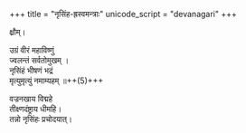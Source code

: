 +++
title = "नृसिंह-ह्रस्वमन्त्राः"
unicode_script = "devanagari"
+++

क्ष्रौम्।

उग्रं वीरं महाविष्णुं  
ज्वलन्तं सर्वतोमुखम् ।  
नृसिंहं भीषणं भद्रं  
मृत्युमृत्युं नमाम्यहम् ॥++(5)+++

वज्रनखाय विद्महे  
तीक्ष्णदंष्ट्राय धीमहि।  
तन्नो नृसिंहः प्रचोदयात्।

